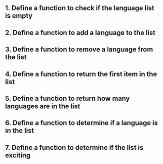 ## 1. Define a function to check if the language list is empty

## 2. Define a function to add a language to the list

## 3. Define a function to remove a language from the list

## 4. Define a function to return the first item in the list

## 5. Define a function to return how many languages are in the list

## 6. Define a function to determine if a language is in the list

## 7. Define a function to determine if the list is exciting
